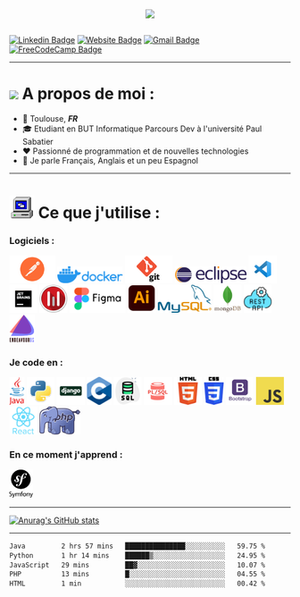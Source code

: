 
<h1 align="center">
  <a href="https://git.io/typing-svg">
    <img src="https://readme-typing-svg.herokuapp.com/?lines=Hello+World&center=true&size=30">
  </a>
</h1>

###  
[![Linkedin Badge](https://img.shields.io/badge/-LinkedIn-blue?style=for-the-badge&logo=Linkedin&logoColor=white&link=https://www.linkedin.com/in/jlim/)](https://www.linkedin.com/in/jgouagout/)
[![Website Badge](https://img.shields.io/badge/-COMMING_SOON-588157?style=for-the-badge&logo=Google-Chrome&logoColor=white)](https://www.youtube.com/watch?v=dQw4w9WgXcQ)
[![Gmail Badge](https://img.shields.io/badge/-Gmail-c14438?style=for-the-badge&logo=Gmail&logoColor=white&)](mailto:joriangouagout1@gmail.com)
[![FreeCodeCamp Badge](https://img.shields.io/badge/-FreeCodeCamp-0A0A23?style=for-the-badge&logo=freecodecamp&logoColor=white&)](https://www.freecodecamp.org/jorian)
***
# <img src="https://github.com/TheDudeThatCode/TheDudeThatCode/blob/master/Assets/Developer.gif" width="45" /> A propos de moi :

- 📍 Toulouse, **_FR_**   
- 🎓 Etudiant en BUT Informatique Parcours Dev à l'université Paul Sabatier  
- ❤️ Passionné de programmation et de nouvelles technologies
- 📘 Je parle Français, Anglais et un peu Espagnol  

***

# <img src="https://github.com/TheDudeThatCode/TheDudeThatCode/blob/master/Assets/PC.gif" width="45" /> Ce que j'utilise :

### Logiciels :
<div>
<a href="https://www.postman.com/"><img title="Postman" height="50" src="./assets/logiciels/postman.png" ></a>
<a href="https://www.docker.com/"><img title="Docker" height="30" src="./assets/logiciels/docker.png" ></a>
<a href="https://git-scm.com/"><img title="Git" height="50" src="./assets/logiciels/git.png" ></a>
<a href="https://www.eclipse.org/"><img title="Eclipse" height="30" src="./assets/logiciels/eclipse.png" ></a>
<a href="https://code.visualstudio.com/"><img title="VSCode" height="50" src="./assets/logiciels/vscode.png" ></a>
<a href="https://www.jetbrains.com/fr-fr/"><img title="JetBrain" height="50" src="./assets/logiciels/jetbrain.png" ></a>
<a href="https://www.modelio.org/index.htm"><img title="Modelio" height="50" src="./assets/logiciels/modelio.png" ></a>
<a href="https://www.figma.com/fr/"><img title="Figma" height="50" src="./assets/logiciels/figma.png" ></a>
<a href="https://www.adobe.com/fr/products/illustrator.html"><img title="Illustator" height="50" src="./assets/logiciels/illustrator.png" ></a>
<a href="https://www.mysql.com/fr/"><img title="mysql" height="50" src="./assets/logiciels/mysql.png" ></a>
<a href="https://www.mongodb.com/fr-fr"><img title="mongo" height="50" src="./assets/logiciels/mongo.png" ></a>
<a href="https://www.redhat.com/fr/topics/api/what-is-a-rest-api"><img title="REST Api" height="50" src="./assets/logiciels/rest.png" ></a>
<a href="https://endeavouros.com/"><img title="Endeavour OS" height="50" src="./assets/logiciels/endeavour.png" ></a>
</div>


### Je code en :
<div>
<a href="https://www.java.com/fr/"><img title="Java" height="50" src="./assets/languages/java.png" ></a>
<a href="https://www.python.org/"><img title="Python" height="50" src="./assets/languages/python.png" ></a>
<a href="https://www.djangoproject.com/"><img title="Django" height="50" src="./assets/languages/django.png" ></a>
<a href="https://fr.wikipedia.org/wiki/C_(langage)"><img title="C" height="50" src="./assets/languages/c.png" ></a>
<a href="https://fr.wikipedia.org/wiki/Structured_Query_Language"><img title="SQL" height="50" src="./assets/languages/sql.png" ></a>
<a href="https://www.oracle.com/fr/database/technologies/appdev/plsql.html#:~:text=PL%2FSQL%20est%20un%20langage,dans%20la%20base%20de%20donn%C3%A9es."><img title="PL-SQL" height="50" src="./assets/languages/pl-sql.png" ></a>
<a href="https://developer.mozilla.org/fr/docs/Web/HTML"><img title="HTML5" height="50" src="./assets/languages/html5.webp" ></a>
<a href="https://developer.mozilla.org/fr/docs/Web/CSS"><img title="CSS" height="50" src="./assets/languages/css.png" ></a>
<a href="https://getbootstrap.com/"><img title="Bootstrap" height="50" src="./assets/languages/bootstrap.png" ></a>
<a href="https://developer.mozilla.org/fr/docs/Web/JavaScript"><img title="Javascript" height="50" src="./assets/languages/js.png" ></a>
<a href="https://fr.react.dev/"><img title="React" height="50" src="./assets/languages/react.png" ></a>
<a href="https://www.php.net/"><img title="PHP" height="50" src="./assets/languages/php.png" ></a>

### En ce moment j'apprend :

<a href="https://symfony.com/"><img title="PHP" height="50" src="./assets/languages/symfony.png" ></a>



</div>

***

[![Anurag's GitHub stats](https://github-readme-stats.vercel.app/api?username=JorianG)](https://github.com/anuraghazra/github-readme-stats)  

***

<!--START_SECTION:waka-->

```txt
Java         2 hrs 57 mins   ███████████████░░░░░░░░░░   59.75 %
Python       1 hr 14 mins    ██████▒░░░░░░░░░░░░░░░░░░   24.95 %
JavaScript   29 mins         ██▓░░░░░░░░░░░░░░░░░░░░░░   10.07 %
PHP          13 mins         █░░░░░░░░░░░░░░░░░░░░░░░░   04.55 %
HTML         1 min           ░░░░░░░░░░░░░░░░░░░░░░░░░   00.42 %
```

<!--END_SECTION:waka-->
